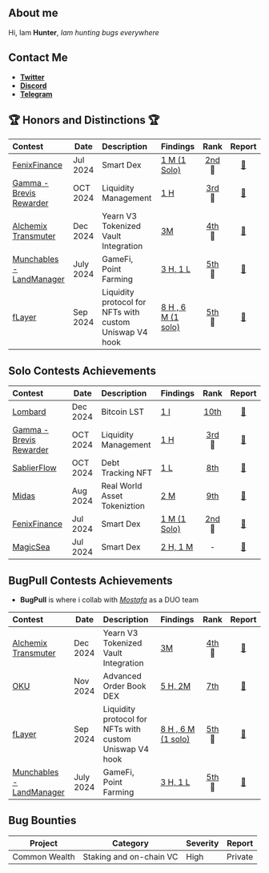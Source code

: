 ## About me


Hi, Iam **Hunter**, _Iam hunting bugs everywhere_


## Contact Me

- [**Twitter**](https://x.com/IlIlHunterlIlI)
- [**Discord**](https://discord.com/users/715472416675070033)
- [**Telegram**](http://t.me/IlIlHunterlIlI)

## 🏆 Honors and Distinctions 🏆

| Contest                                                                                                                  | Date      | Description                                             | Findings                                                                                     |                                                          Rank                                                           |                                                   Report                                                    |
| :----------------------------------------------------------------------------------------------------------------------- | --------- | :------------------------------------------------------ | :------------------------------------------------------------------------------------------- | :---------------------------------------------------------------------------------------------------------------------: | :---------------------------------------------------------------------------------------------------------: |
| [FenixFinance](https://app.hats.finance/audit-competitions/fenix-0x9d7765a7ebd5b6322a30797a44a5428531970d3d/leaderboard) | Jul 2024  | Smart Dex                                               | [1 M (1 Solo)](https://github.com/IlIlHunterlIlI/audits/blob/main/Contests/2024-07-Fenix.md) |  [2nd](https://app.hats.finance/audit-competitions/fenix-0x9d7765a7ebd5b6322a30797a44a5428531970d3d/leaderboard)<br>🥈  |       [📄](https://github.com/hats-finance/Fenix--0x9d7765a7ebd5b6322a30797a44a5428531970d3d/issues)        |
| [Gamma - Brevis Rewarder](https://audits.sherlock.xyz/contests/496)                                                      | OCT 2024  | Liquidity Management                                    | [1 H](https://github.com/IlIlHunterlIlI/audits/blob/main/Contests/2024-10-Gamma.md)          |                            [3rd](https://audits.sherlock.xyz/contests/496/leaderboard)<br>🥉                            |                            [📄](https://audits.sherlock.xyz/contests/496/report)                            |
| [Alchemix Transmuter](https://codehawks.cyfrin.io/c/2024-12-alchemix)                                                    | Dec 2024  | Yearn V3 Tokenized Vault Integration                    | [3M](https://github.com/bugpull/audits/blob/main/Contests/2024-12-alchemix.md)               | [4th](https://codehawks.cyfrin.io/c/2024-12-alchemix/results?lt=contest&page=1&sc=reward&sj=reward&t=leaderboard)<br>🏅 | [📄](https://codehawks.cyfrin.io/c/2024-12-alchemix/results?lt=contest&page=1&sc=reward&sj=reward&t=report) |
| [Munchables - LandManager](https://code4rena.com/audits/2024-07-munchables)                                              | July 2024 | GameFi, Point Farming                                   | [3 H, 1 L](https://github.com/bugpull/audits/blob/main/Contests/2024-07-munchables.md)       |                              [5th](https://code4rena.com/audits/2024-07-munchables)<br>🏅                               |                           [📄](https://code4rena.com/reports/2024-07-munchables)                            |
| [fLayer](https://audits.sherlock.xyz/contests/468?filter=results)                                                        | Sep 2024  | Liquidity protocol for NFTs with custom Uniswap V4 hook | [8 H , 6 M (1 solo)](https://github.com/bugpull/audits/blob/main/Contests/2024-08-flayer.md) |                            [5th](https://audits.sherlock.xyz/contests/468/leaderboard)<br>🏅                            |                            [📄](https://audits.sherlock.xyz/contests/468/report)                            |

## Solo Contests Achievements


| Contest                                                                                                                  | Date     | Description                  | Findings                                                                                     |                                                         Rank                                                          |                                                    Report                                                     |
| :----------------------------------------------------------------------------------------------------------------------- | -------- | :--------------------------- | :------------------------------------------------------------------------------------------- | :-------------------------------------------------------------------------------------------------------------------: | :-----------------------------------------------------------------------------------------------------------: |
| [Lombard](https://immunefi.com/audit-competition/audit-comp-lombard/information/)                                                    | Dec 2024 | Bitcoin LST                                   | [1 I](https://github.com/IlIlHunterlIlI/audits/blob/main/Contests/2024-12-Lombard.md)  |                                                           [10th](https://immunefi.com/audit-competition/audit-comp-lombard/leaderboard/)                                                           |                             [📄](https://reports.immunefi.com/lombard)                             |
| [Gamma - Brevis Rewarder](https://audits.sherlock.xyz/contests/496)                                                      | OCT 2024 | Liquidity Management         | [1 H](https://github.com/IlIlHunterlIlI/audits/blob/main/Contests/2024-10-Gamma.md)          |                           [3rd](https://audits.sherlock.xyz/contests/496/leaderboard)<br>🥉                           |                             [📄](https://audits.sherlock.xyz/contests/496/report)                             |
| [SablierFlow](https://codehawks.cyfrin.io/c/2024-10-sablier)                                                             | OCT 2024 | Debt Tracking NFT            | [1 L](https://github.com/IlIlHunterlIlI/audits/blob/main/Contests/2024-10-SablierFlow.md)    |  [8th](https://codehawks.cyfrin.io/c/2024-10-sablier/results?2=&lt=contest&sc=reward&sj=reward&page=2&t=leaderboard)  | [📄](https://codehawks.cyfrin.io/c/2024-10-sablier/results?2=&lt=contest&sc=reward&sj=reward&page=2&t=report) |
| [Midas](https://audits.sherlock.xyz/contests/495?filter=questions)                                                       | Aug 2024 | Real World Asset Tokeniztion | [2 M](https://github.com/IlIlHunterlIlI/audits/blob/main/Contests/2024-08-Midas.md)          |                              [9th](https://audits.sherlock.xyz/contests/495/leaderboard)                              |                             [📄](https://audits.sherlock.xyz/contests/495/report)                             |
| [FenixFinance](https://app.hats.finance/audit-competitions/fenix-0x9d7765a7ebd5b6322a30797a44a5428531970d3d/leaderboard) | Jul 2024 | Smart Dex                    | [1 M (1 Solo)](https://github.com/IlIlHunterlIlI/audits/blob/main/Contests/2024-07-Fenix.md) | [2nd](https://app.hats.finance/audit-competitions/fenix-0x9d7765a7ebd5b6322a30797a44a5428531970d3d/leaderboard)<br>🥈 |        [📄](https://github.com/hats-finance/Fenix--0x9d7765a7ebd5b6322a30797a44a5428531970d3d/issues)         |
| [MagicSea](https://audits.sherlock.xyz/contests/437?filter=questions)                                                    | Jul 2024 | Smart Dex                    | [2 H, 1 M](https://github.com/IlIlHunterlIlI/audits/blob/main/Contests/2024-07-MagicSea.md)  |                                                           -                                                           |                             [📄](https://audits.sherlock.xyz/contests/437/report)                             |




## BugPull Contests Achievements

- **BugPull** is where i collab with [_Mostafa_](https://github.com/rzizah) as a DUO team

| Contest                                                                     | Date      | Description                                             | Findings                                                                                     |                                                          Rank                                                           |                                                   Report                                                    |
| :-------------------------------------------------------------------------- | --------- | :------------------------------------------------------ | :------------------------------------------------------------------------------------------- | :---------------------------------------------------------------------------------------------------------------------: | :---------------------------------------------------------------------------------------------------------: |
| [Alchemix Transmuter](https://codehawks.cyfrin.io/c/2024-12-alchemix)       | Dec 2024  | Yearn V3 Tokenized Vault Integration                    | [3M](https://github.com/bugpull/audits/blob/main/Contests/2024-12-alchemix.md)               | [4th](https://codehawks.cyfrin.io/c/2024-12-alchemix/results?lt=contest&page=1&sc=reward&sj=reward&t=leaderboard)<br>🏅 | [📄](https://codehawks.cyfrin.io/c/2024-12-alchemix/results?lt=contest&page=1&sc=reward&sj=reward&t=report) |
| [OKU](https://audits.sherlock.xyz/contests/641)                             | Nov 2024  | Advanced Order Book DEX                                 | [5 H, 2M ](https://github.com/bugpull/audits/blob/main/Contests/2024-12-OKU.md)              |                               [7th](https://audits.sherlock.xyz/contests/641/leaderboard)                               |                            [📄](https://audits.sherlock.xyz/contests/641/report)                            |
| [fLayer](https://audits.sherlock.xyz/contests/468?filter=results)           | Sep 2024  | Liquidity protocol for NFTs with custom Uniswap V4 hook | [8 H , 6 M (1 solo)](https://github.com/bugpull/audits/blob/main/Contests/2024-08-flayer.md) |                            [5th](https://audits.sherlock.xyz/contests/468/leaderboard)<br>🏅                            |                            [📄](https://audits.sherlock.xyz/contests/468/report)                            |
| [Munchables - LandManager](https://code4rena.com/audits/2024-07-munchables) | July 2024 | GameFi, Point Farming                                   | [3 H, 1 L](https://github.com/bugpull/audits/blob/main/Contests/2024-07-munchables.md)       |                              [5th](https://code4rena.com/audits/2024-07-munchables)<br>🏅                               |                           [📄](https://code4rena.com/reports/2024-07-munchables)                            |


## Bug Bounties

| Project    |Category|Severity| Report |
|------------|---------|---------|---------|
|Common Wealth|Staking and on-chain VC |High|Private  |
